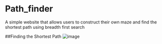 # Path_finder
A simple website that allows users to construct their own maze and find the shortest path using breadth first search

##Finding the Shortest Path
![image](https://user-images.githubusercontent.com/99672285/196692240-b2a3aff4-005c-4695-9ed2-155cda3c0a78.png)
